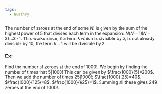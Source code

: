 ```yaml
---
tags:
  - NumThry
---
```

The number of zeroes at the end of some $N!$ is given by the sum of the highest power of $5$ that divides each term in the expansion: $N(N-1)(N-2)\dots 2\cdot 1$.
This works since, if a term $k$ which is divisible by 5, is not already divisible by 10, the term $k-1$ will be divisible by $2$.
### Ex:
Find the number of zeroes at the end of $1000!$.
We begin by finding the number of times that $5|1000!$ This can be given by $\frac{1000}{5}=200$. Then we add the number of times $25|1000!$; $\frac{1000}{25}=40$. $\frac{1000}{125}=8$, $\frac{1000}{625}=1$. Summing all these gives 249 zeroes at the end of $1000!$.